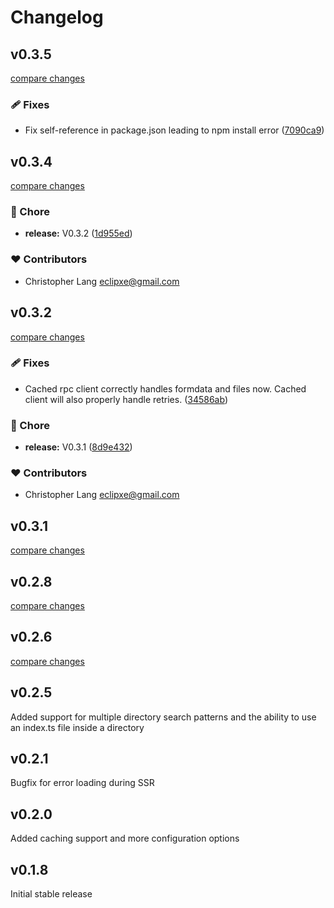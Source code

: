 # Changelog

## v0.3.5 

[compare changes](https://github.com/gsxdsm/nuxt-rpc/compare/v0.3.4...v0.3.6)

### 🩹 Fixes

- Fix self-reference in package.json leading to npm install error ([7090ca9](https://github.com/gsxdsm/nuxt-rpc/commit/7090ca9))


## v0.3.4

[compare changes](https://github.com/gsxdsm/nuxt-rpc/compare/v0.3.2...v0.3.4)

### 🏡 Chore

- **release:** V0.3.2 ([1d955ed](https://github.com/gsxdsm/nuxt-rpc/commit/1d955ed))

### ❤️ Contributors

- Christopher Lang <eclipxe@gmail.com>

## v0.3.2

[compare changes](https://github.com/gsxdsm/nuxt-rpc/compare/v0.3.1...v0.3.2)

### 🩹 Fixes

- Cached rpc client correctly handles formdata and files now. Cached client will also properly handle retries. ([34586ab](https://github.com/gsxdsm/nuxt-rpc/commit/34586ab))

### 🏡 Chore

- **release:** V0.3.1 ([8d9e432](https://github.com/gsxdsm/nuxt-rpc/commit/8d9e432))

### ❤️ Contributors

- Christopher Lang <eclipxe@gmail.com>

## v0.3.1

[compare changes](https://github.com/gsxdsm/nuxt-rpc/compare/v0.2.8...v0.3.1)

## v0.2.8

[compare changes](https://github.com/gsxdsm/nuxt-rpc/compare/v0.2.7...v0.2.8)

## v0.2.6

[compare changes](https://github.com/gsxdsm/nuxt-rpc/compare/v0.2.5...v0.2.6)

## v0.2.5

Added support for multiple directory search patterns and the ability to use an index.ts file inside a directory

## v0.2.1

Bugfix for error loading during SSR

## v0.2.0

Added caching support and more configuration options

## v0.1.8

Initial stable release
